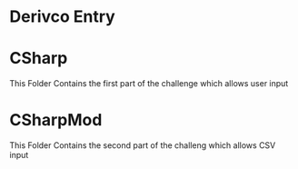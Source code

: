 # Derivco Entry


# CSharp

This Folder Contains the first part of the challenge which allows user input

# CSharpMod

This Folder Contains the second part of the challeng which allows CSV input
